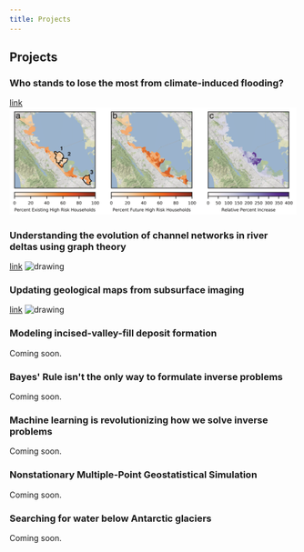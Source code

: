 ```yaml
---
title: Projects
---
```


## Projects


### Who stands to lose the most from climate-induced flooding?
[link](https://ammilten.github.io/projects/flood-risk)
<img src="https://github.com/ammilten/ammilten.github.io/blob/main/projects/figures/Figure6.png" alt="drawing" width="600"/>

### Understanding the evolution of channel networks in river deltas using graph theory
[link](https://ammilten.github.io/projects/river-delta-graphs)
<img src="./figures/channelflume.gif" alt="drawing" width="300"/>


### Updating geological maps from subsurface imaging
[link](https://ammilten.github.io/projects/measure-theory-hypothesis)
<img src="./figures/popper-bayes-testing.png" alt="drawing" width="600"/>


### Modeling incised-valley-fill deposit formation
Coming soon.

### Bayes' Rule isn't the only way to formulate inverse problems
Coming soon.


### Machine learning is revolutionizing how we solve inverse problems
Coming soon.



### Nonstationary Multiple-Point Geostatistical Simulation
Coming soon.


### Searching for water below Antarctic glaciers
Coming soon.


